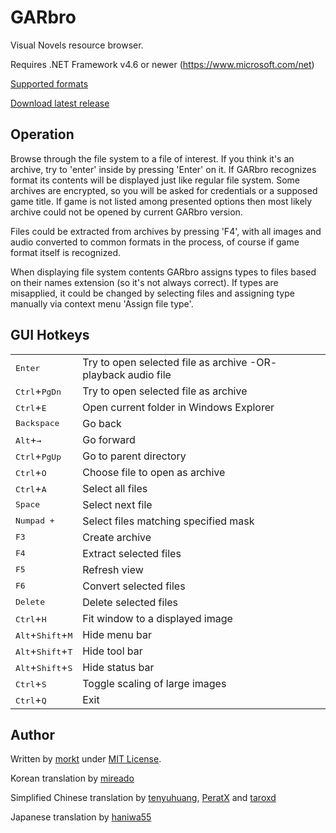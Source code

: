 GARbro
======

Visual Novels resource browser.

Requires .NET Framework v4.6 or newer (https://www.microsoft.com/net)

[Supported formats](https://morkt.github.io/GARbro/supported.html)

[Download latest release](https://github.com/morkt/GARbro/releases)

Operation
---------

Browse through the file system to a file of interest.  If you think it's an
archive, try to 'enter' inside by pressing 'Enter' on it.  If GARbro
recognizes format its contents will be displayed just like regular file
system.  Some archives are encrypted, so you will be asked for credentials or
a supposed game title.  If game is not listed among presented options then
most likely archive could not be opened by current GARbro version.

Files could be extracted from archives by pressing 'F4', with all images and
audio converted to common formats in the process, of course if game format
itself is recognized.

When displaying file system contents GARbro assigns types to files based on
their names extension (so it's not always correct).  If types are misapplied,
it could be changed by selecting files and assigning type manually via context
menu 'Assign file type'.

GUI Hotkeys
-----------

<table>
<tr><td><kbd>Enter</kbd></td><td>                   Try to open selected file as archive -OR- playback audio file</td></tr>
<tr><td><kbd>Ctrl</kbd>+<kbd>PgDn</kbd></td><td>    Try to open selected file as archive</td></tr>
<tr><td><kbd>Ctrl</kbd>+<kbd>E</kbd></td><td>       Open current folder in Windows Explorer</td></tr>
<tr><td><kbd>Backspace</kbd></td><td>               Go back</td></tr>
<tr><td><kbd>Alt</kbd>+<kbd>&rarr;</kbd></td><td>   Go forward</td></tr>
<tr><td><kbd>Ctrl</kbd>+<kbd>PgUp</kbd></td><td>    Go to parent directory</td></tr>
<tr><td><kbd>Ctrl</kbd>+<kbd>O</kbd></td><td>       Choose file to open as archive</td></tr>
<tr><td><kbd>Ctrl</kbd>+<kbd>A</kbd></td><td>       Select all files</td></tr>
<tr><td><kbd>Space</kbd></td><td>                   Select next file</td></tr>
<tr><td><kbd>Numpad +</kbd></td><td>                Select files matching specified mask</td></tr>
<tr><td><kbd>F3</kbd></td><td>                      Create archive</td></tr>
<tr><td><kbd>F4</kbd></td><td>                      Extract selected files</td></tr>
<tr><td><kbd>F5</kbd></td><td>                      Refresh view</td></tr>
<tr><td><kbd>F6</kbd></td><td>                      Convert selected files</td></tr>
<tr><td><kbd>Delete</kbd></td><td>                  Delete selected files</td></tr>
<tr><td><kbd>Ctrl</kbd>+<kbd>H</kbd></td><td>       Fit window to a displayed image</td></tr>
<tr><td><kbd>Alt</kbd>+<kbd>Shift</kbd>+<kbd>M</kbd></td><td>   Hide menu bar</td></tr>
<tr><td><kbd>Alt</kbd>+<kbd>Shift</kbd>+<kbd>T</kbd></td><td>   Hide tool bar</td></tr>
<tr><td><kbd>Alt</kbd>+<kbd>Shift</kbd>+<kbd>S</kbd></td><td>   Hide status bar</td></tr>
<tr><td><kbd>Ctrl</kbd>+<kbd>S</kbd></td><td>       Toggle scaling of large images</td></tr>
<tr><td><kbd>Ctrl</kbd>+<kbd>Q</kbd></td><td>       Exit</td></tr>
</table>

Author
------

Written by [morkt](https://github.com/morkt/GARbro) under [MIT License](https://github.com/morkt/GARbro/blob/master/LICENSE).

Korean translation by [mireado](https://github.com/mireado)

Simplified Chinese translation by [tenyuhuang](https://github.com/tenyuhuang), [PeratX](https://github.com/PeratX) and [taroxd](https://github.com/taroxd)

Japanese translation by [haniwa55](https://github.com/haniwa55)
